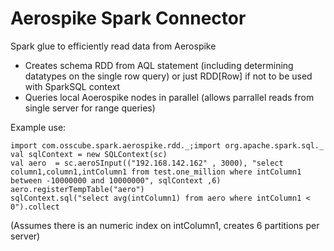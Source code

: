 Aerospike Spark Connector
===============

Spark glue to efficiently read data from Aerospike

  * Creates schema RDD from AQL statement (including determining datatypes on the single row query) or just RDD[Row] if not to be used with SparkSQL context
  * Queries local Aoerospike nodes in parallel (allows parrallel reads from single server for range queries)
  
Example use:

```
import com.osscube.spark.aerospike.rdd._;import org.apache.spark.sql._
val sqlContext = new SQLContext(sc)
val aero  = sc.aeroSInput(("192.168.142.162" , 3000), "select column1,column1,intColumn1 from test.one_million where intColumn1 between -10000000 and 10000000", sqlContext ,6)
aero.registerTempTable("aero")
sqlContext.sql("select avg(intColumn1) from aero where intColumn1 < 0").collect

```
(Assumes there is an numeric index on intColumn1, creates 6 partitions per server)



